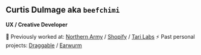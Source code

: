 ## Curtis Dulmage aka `beefchimi`

**UX / Creative Developer**

💼 Previously worked at: [Northern Army](https://www.northernarmy.com/) / [Shopify](https://www.shopify.com/) / [Tari Labs](https://www.tari.com/)
⚡ Past personal projects: [Draggable](https://shopify.github.io/draggable/) / [Earwurm](https://beefchimi.github.io/earwurm/)
